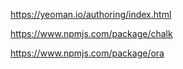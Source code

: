 https://yeoman.io/authoring/index.html

https://www.npmjs.com/package/chalk

https://www.npmjs.com/package/ora

